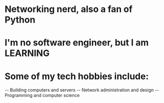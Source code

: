 # Networking nerd, also a fan of Python
# I'm no software engineer, but I am LEARNING

# Some of my tech hobbies include:
-- Building computers and servers
-- Network administration and design
-- Programming and computer science

